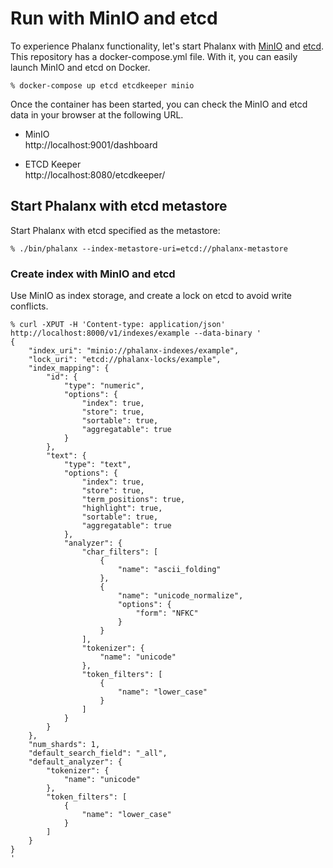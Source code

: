 # Run with MinIO and etcd

To experience Phalanx functionality, let's start Phalanx with [MinIO](https://min.io/) and [etcd](https://etcd.io/). 
This repository has a docker-compose.yml file. With it, you can easily launch MinIO and etcd on Docker.

```
% docker-compose up etcd etcdkeeper minio
```

Once the container has been started, you can check the MinIO and etcd data in your browser at the following URL.

- MinIO  
http://localhost:9001/dashboard

- ETCD Keeper  
http://localhost:8080/etcdkeeper/


## Start Phalanx with etcd metastore

Start Phalanx with etcd specified as the metastore:

```
% ./bin/phalanx --index-metastore-uri=etcd://phalanx-metastore
```

### Create index with MinIO and etcd

Use MinIO as index storage, and create a lock on etcd to avoid write conflicts.

```
% curl -XPUT -H 'Content-type: application/json' http://localhost:8000/v1/indexes/example --data-binary '
{
	"index_uri": "minio://phalanx-indexes/example",
	"lock_uri": "etcd://phalanx-locks/example",
	"index_mapping": {
		"id": {
			"type": "numeric",
			"options": {
				"index": true,
				"store": true,
				"sortable": true,
				"aggregatable": true
			}
		},
		"text": {
			"type": "text",
			"options": {
				"index": true,
				"store": true,
				"term_positions": true,
				"highlight": true,
				"sortable": true,
				"aggregatable": true
			},
			"analyzer": {
				"char_filters": [
					{
						"name": "ascii_folding"
					},
					{
						"name": "unicode_normalize",
						"options": {
							"form": "NFKC"
						}
					}
				],
				"tokenizer": {
					"name": "unicode"
				},
				"token_filters": [
					{
						"name": "lower_case"
					}
				]
			}
		}
	},
	"num_shards": 1,
	"default_search_field": "_all",
	"default_analyzer": {
		"tokenizer": {
			"name": "unicode"
		},
		"token_filters": [
			{
				"name": "lower_case"
			}
		]
	}
}
'
```
